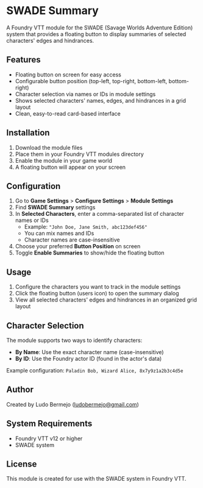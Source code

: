 # SWADE Summary

A Foundry VTT module for the SWADE (Savage Worlds Adventure Edition) system that provides a floating button to display summaries of selected characters' edges and hindrances.

## Features

- Floating button on screen for easy access
- Configurable button position (top-left, top-right, bottom-left, bottom-right)
- Character selection via names or IDs in module settings
- Shows selected characters' names, edges, and hindrances in a grid layout
- Clean, easy-to-read card-based interface

## Installation

1. Download the module files
2. Place them in your Foundry VTT modules directory
3. Enable the module in your game world
4. A floating button will appear on your screen

## Configuration

1. Go to **Game Settings** > **Configure Settings** > **Module Settings**
2. Find **SWADE Summary** settings
3. In **Selected Characters**, enter a comma-separated list of character names or IDs
   - Example: `"John Doe, Jane Smith, abc123def456"`
   - You can mix names and IDs
   - Character names are case-insensitive
4. Choose your preferred **Button Position** on screen
5. Toggle **Enable Summaries** to show/hide the floating button

## Usage

1. Configure the characters you want to track in the module settings
2. Click the floating button (users icon) to open the summary dialog
3. View all selected characters' edges and hindrances in an organized grid layout

## Character Selection

The module supports two ways to identify characters:
- **By Name**: Use the exact character name (case-insensitive)
- **By ID**: Use the Foundry actor ID (found in the actor's data)

Example configuration: `Paladin Bob, Wizard Alice, 8x7y9z1a2b3c4d5e`

## Author

Created by Ludo Bermejo (ludobermejo@gmail.com)

## System Requirements

- Foundry VTT v12 or higher
- SWADE system

## License

This module is created for use with the SWADE system in Foundry VTT.
